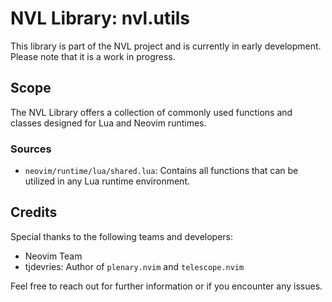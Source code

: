 
# NVL Library: nvl.utils

This library is part of the NVL project and is currently in early development. Please note that it is a work in progress.

## Scope

The NVL Library offers a collection of commonly used functions and classes designed for Lua and Neovim runtimes.

### Sources

- `neovim/runtime/lua/shared.lua`: Contains all functions that can be utilized in any Lua runtime environment.

## Credits

Special thanks to the following teams and developers:

- Neovim Team
- tjdevries: Author of `plenary.nvim` and `telescope.nvim`

Feel free to reach out for further information or if you encounter any issues.
